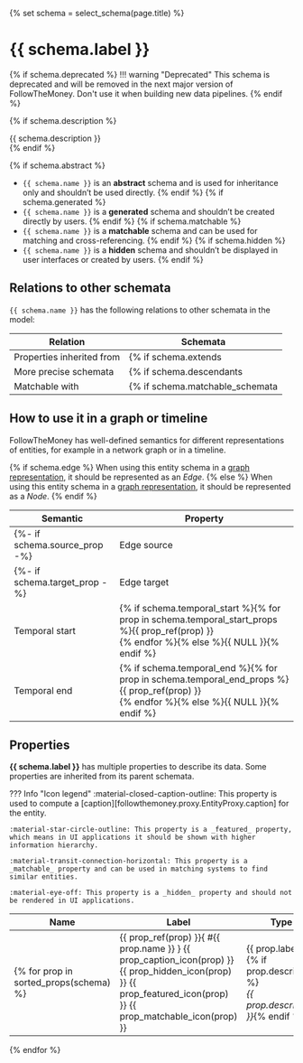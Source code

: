 {% set schema = select_schema(page.title) %}

# {{ schema.label }}

{% if schema.deprecated %}
!!! warning "Deprecated"
    This schema is deprecated and will be removed in the next major version of FollowTheMoney. Don't use it when building new data pipelines.
{% endif %}

{% if schema.description %}
<div class="description">
{{ schema.description }}
</div>
{% endif %}

{% if schema.abstract %}
- `{{ schema.name }}` is an **abstract** schema and is used for inheritance only and shouldn’t be used directly.
{% endif %}
{% if schema.generated %}
- `{{ schema.name }}` is a **generated** schema and shouldn’t be created directly by users.
{% endif %}
{% if schema.matchable %}
- `{{ schema.name }}` is a **matchable** schema and can be used for matching and cross-referencing.
{% endif %}
{% if schema.hidden %}
- `{{ schema.name }}` is a **hidden** schema and shouldn’t be displayed in user interfaces or created by users.
{% endif %}

## Relations to other schemata 

`{{ schema.name }}` has the following relations to other schemata in the model:

| Relation | Schemata | 
| -------- | -------- |
| Properties inherited from | {% if schema.extends | length() %}{% for s in schema.extends %}{{ schema_ref(s) }}<br>{% endfor %}{% else %}{{ NULL }}{% endif %} |
| More precise schemata | {% if schema.descendants | length() %}{% for s in schema.descendants %}{{ schema_ref(s) }}<br>{% endfor %}{% else %}{{ NULL }}{% endif %} |
| Matchable with | {% if schema.matchable_schemata | length() %}{% for s in schema.matchable_schemata %}{{ schema_ref(s) }}<br>{% endfor %}{% else %}{{ NULL }}{% endif %} |

## How to use it in a graph or timeline

FollowTheMoney has well-defined semantics for different representations of
entities, for example in a network graph or in a timeline.

{% if schema.edge %}
When using this entity schema in a [graph representation](/docs/graphs.md), it should be represented as an _Edge_.
{% else %}
When using this entity schema in a [graph representation](/docs/graphs.md), it should be represented as a _Node_.
{% endif %}

| Semantic | Property |
| -------- | -------- |
{%- if schema.source_prop -%}| Edge source | {{ prop_ref(schema.source_prop) }} |{% endif %}
{%- if schema.target_prop -%}| Edge target | {{ prop_ref(schema.target_prop) }} |{% endif %}
| Temporal start | {% if schema.temporal_start %}{% for prop in schema.temporal_start_props %}{{ prop_ref(prop) }}<br>{% endfor %}{% else %}{{ NULL }}{% endif %}|
| Temporal end | {% if schema.temporal_end %}{% for prop in schema.temporal_end_props %}{{ prop_ref(prop) }}<br>{% endfor %}{% else %}{{ NULL }}{% endif %}|


## Properties

**{{ schema.label }}** has multiple properties to describe its data. Some properties are inherited from its parent schemata.


??? Info "Icon legend"
    :material-closed-caption-outline: This property is used to compute a [caption][followthemoney.proxy.EntityProxy.caption] for the entity.

    :material-star-circle-outline: This property is a _featured_ property, which means in UI applications it should be shown with higher information hierarchy.

    :material-transit-connection-horizontal: This property is a _matchable_ property and can be used in matching systems to find similar entities.

    :material-eye-off: This property is a _hidden_ property and should not be rendered in UI applications.


| Name | Label | Type |
| ---- | ----- | ---- |
{% for prop in sorted_props(schema) %}| {{ prop_ref(prop) }}{ #{{ prop.name }} } {{ prop_caption_icon(prop) }} {{ prop_hidden_icon(prop) }} {{ prop_featured_icon(prop) }} {{ prop_matchable_icon(prop) }} | {{ prop.label }} {% if prop.description %}<br><em>{{ prop.description }}</em>{% endif %} | {{ type_ref(prop.type) }} |
{% endfor %}
